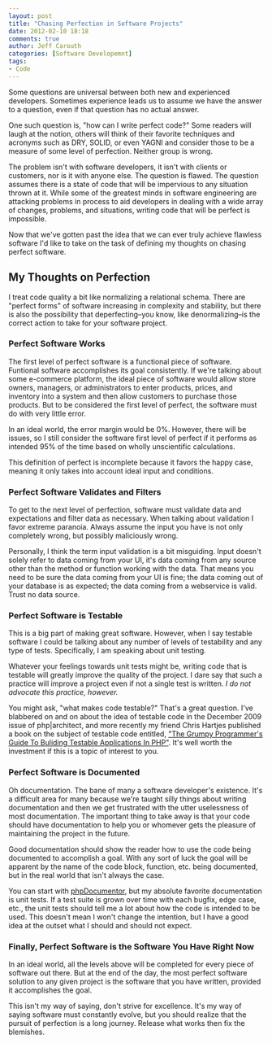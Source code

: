 ```yaml
---
layout: post
title: "Chasing Perfection in Software Projects"
date: 2012-02-10 18:18
comments: true
author: Jeff Carouth
categories: [Software Developemnt]
tags:
- Code
---
```


Some questions are universal between both new and experienced developers. Sometimes experience leads us to assume we have the answer to a question, even if that question has no actual answer.

One such question is, "how can I write perfect code?" Some readers will laugh at the notion, others will think of their favorite techniques and acronyms such as DRY, SOLID, or even YAGNI and consider those to be a measure of some level of perfection. Neither group is wrong.

The problem isn't with software developers, it isn't with clients or customers, nor is it with anyone else. The question is flawed. The question assumes there is a state of code that will be impervious to any situation thrown at it. While some of the greatest minds in software engineering are attacking problems in process to aid developers in dealing with a wide array of changes, problems, and situations, writing code that will be perfect is impossible.

Now that we've gotten past the idea that we can ever truly achieve flawless software I'd like to take on the task of defining my thoughts on chasing perfect software.

## My Thoughts on Perfection

I treat code quality a bit like normalizing a relational schema. There are "perfect forms" of software increasing in complexity and stability, but there is also the possibility that deperfecting–you know, like denormalizing–is the correct action to take for your software project.

### Perfect Software Works

The first level of perfect software is a functional piece of software. Funtional software accomplishes its goal consistently. If we're talking about some e-commerce platform, the ideal piece of software would allow store owners, managers, or administrators to enter products, prices, and inventory into a system and then allow customers to purchase those products. But to be considered the first level of perfect, the software must do with very little error.

In an ideal world, the error margin would be 0%. However, there will be issues, so I still consider the software first level of perfect if it performs as intended 95% of the time based on wholly unscientific calculations.

This definition of perfect is incomplete because it favors the happy case, meaning it only takes into account ideal input and conditions.

### Perfect Software Validates and Filters

To get to the next level of perfection, software must validate data and expectations and filter data as necessary. When talking about validation I favor extreme paranoia. Always assume the input you have is not only completely wrong, but possibly maliciously wrong. 

Personally, I think the term input validation is a bit misguiding. Input doesn't solely refer to data coming from your UI, it's data coming from any source other than the method or function working with the data. That means you need to be sure the data coming from your UI is fine; the data coming out of your database is as expected; the data coming from a webservice is valid. Trust no data source.

### Perfect Software is Testable

This is a big part of making great software. However, when I say testable software I could be talking about any number of levels of testability and any type of tests. Specifically, I am speaking about unit testing.

Whatever your feelings towards unit tests might be, writing code that is testable will greatly improve the quality of the project. I dare say that such a practice will improve a project even if not a single test is written. *I do not advocate this practice, however.*

You might ask, "what makes code testable?" That's a great question. I've blabbered on and on about the idea of testable code in the December 2009 issue of php|architect, and more recently my friend Chris Hartjes published a book on the subject of testable code entitled, ["The Grumpy Programmer's Guide To Buliding Testable Applications In PHP"](http://www.grumpy-testing.com/). It's well worth the investment if this is a topic of interest to you.

### Perfect Software is Documented

Oh documentation. The bane of many a software developer's existence. It's a difficult area for many because we're taught silly things about writing documentation and then we get frustrated with the utter uselessness of most documentation. The important thing to take away is that your code should have documentation to help you or whomever gets the pleasure of maintaining the project in the future.

Good documentation should show the reader how to use the code being documented to accomplish a goal. With any sort of luck the goal will be apparent by the name of the code block, function, etc. being documented, but in the real world that isn't always the case.

You can start with [phpDocumentor](http://www.phpdoc.org), but my absolute favorite documentation is unit tests. If a test suite is grown over time with each bugfix, edge case, etc., the unit tests should tell me a lot about how the code is intended to be used. This doesn't mean I won't change the intention, but I have a good idea at the outset what I should and should not expect.

### Finally, Perfect Software is the Software You Have Right Now

In an ideal world, all the levels above will be completed for every piece of software out there. But at the end of the day, the most perfect software solution to any given project is the software that you have written, provided it accomplishes the goal. 

This isn't my way of saying, don't strive for excellence. It's my way of saying software must constantly evolve, but you should realize that the pursuit of perfection is a long journey. Release what works then fix the blemishes. 


